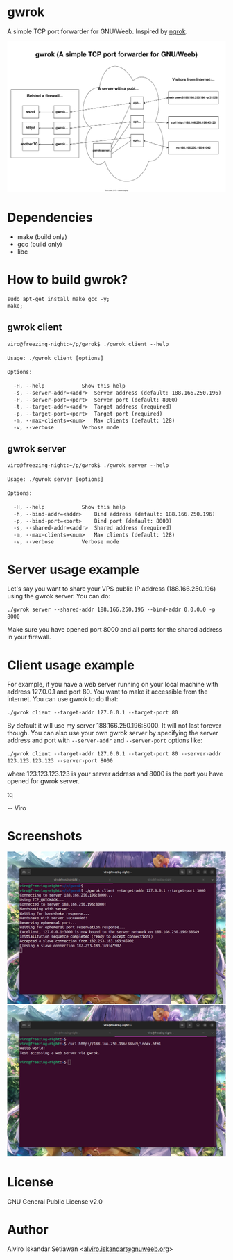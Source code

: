 # gwrok
A simple TCP port forwarder for GNU/Weeb. Inspired by [ngrok](https://ngrok.com/).

![gwrok visualization](gwrok.drawio.svg?raw=true "gwrok visualization")

# Dependencies
  - make (build only)
  - gcc (build only)
  - libc


# How to build gwrok?
```
sudo apt-get install make gcc -y;
make;
```

## gwrok client
```
viro@freezing-night:~/p/gwrok$ ./gwrok client --help

Usage: ./gwrok client [options]

Options:

  -H, --help			Show this help
  -s, --server-addr=<addr>	Server address (default: 188.166.250.196)
  -P, --server-port=<port>	Server port (default: 8000)
  -t, --target-addr=<addr>	Target address (required)
  -p, --target-port=<port>	Target port (required)
  -m, --max-clients=<num>	Max clients (default: 128)
  -v, --verbose			Verbose mode

```

## gwrok server
```
viro@freezing-night:~/p/gwrok$ ./gwrok server --help

Usage: ./gwrok server [options]

Options:

  -H, --help			Show this help
  -h, --bind-addr=<addr>	Bind address (default: 188.166.250.196)
  -p, --bind-port=<port>	Bind port (default: 8000)
  -s, --shared-addr=<addr>	Shared address (required)
  -m, --max-clients=<num>	Max clients (default: 128)
  -v, --verbose			Verbose mode

```

# Server usage example
Let's say you want to share your VPS public IP address (188.166.250.196) using
the gwrok server. You can do:
```
./gwrok server --shared-addr 188.166.250.196 --bind-addr 0.0.0.0 -p 8000
```
Make sure you have opened port 8000 and all ports for the shared address in your
firewall.


# Client usage example
For example, if you have a web server running on your local machine with address
127.0.0.1 and port 80. You want to make it accessible from the internet. You can
use gwrok to do that:
```
./gwrok client --target-addr 127.0.0.1 --target-port 80
```
By default it will use my server 188.166.250.196:8000. It will not last forever
though. You can also use your own gwrok server by specifying the server address
and port with `--server-addr` and `--server-port` options like:
```
./gwrok client --target-addr 127.0.0.1 --target-port 80 --server-addr 123.123.123.123 --server-port 8000
```
where 123.123.123.123 is your server address and 8000 is the port you have
opened for gwrok server.


tq

-- Viro


# Screenshots
![gwrok client](ss_001.png?raw=true "gwrok client")
![gwrok server](ss_002.png?raw=true "gwrok server")


# License
GNU General Public License v2.0


# Author
Alviro Iskandar Setiawan &lt;alviro.iskandar@gnuweeb.org&gt;
